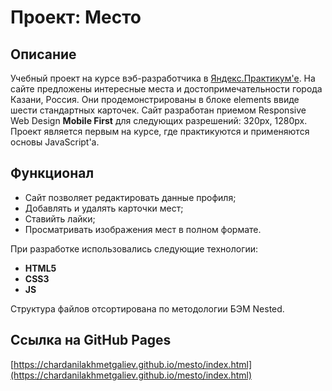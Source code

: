 # Проект: Место

## Описание
Учебный проект на курсе вэб-разработчика в [Яндекс.Практикум'е](https://practicum.yandex.ru/profile/web/). На сайте предложены интересные места и достопримечательности города Казани, Россия. Они продемонстрированы в блоке elements ввиде шести стандартных карточек. Сайт разработан приемом Responsive Web Design **Mobile First** для следующих разрешений: 320px, 1280px. Проект является первым на курсе, где практикуются и применяются основы JavaScript'а.

## Функционал
* Сайт позволяет редактировать данные профиля;
* Добавлять и удалять карточки мест;
* Ставийть лайки;
* Просматривать изображения мест в полном формате.

При разработке использовались следующие технологии:
* **HTML5**
* **CSS3**
* **JS**

Структура файлов отсортирована по методологии БЭМ Nested.

## Ссылка на GitHub Pages
[https://chardanilakhmetgaliev.github.io/mesto/index.html](https://chardanilakhmetgaliev.github.io/mesto/index.html)
